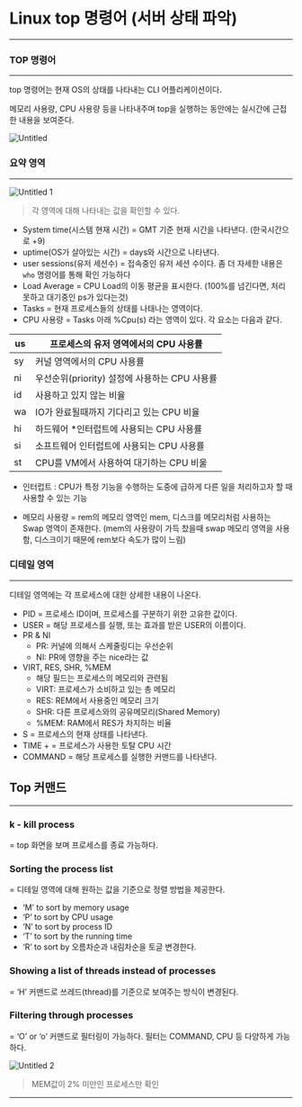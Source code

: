 # Linux top 명령어 (서버 상태 파악)

---

### TOP 명령어

---

top 명령어는 현재 OS의 상태를 나타내는 CLI 어플리케이션이다.

메모리 사용량, CPU 사용량 등을 나타내주며 top을 실행하는 동안에는 실시간에 근접한 내용을 보여준다.

![Untitled](https://user-images.githubusercontent.com/84123877/191898417-263b759f-24e4-4b86-8013-2652bed6303a.png)

### 요약 영역

---

![Untitled 1](https://user-images.githubusercontent.com/84123877/191898412-2380cc23-04b6-4f25-8d1b-8a7e94c31bd8.png)

> 각 영역에 대해 나타내는 값을 확인할 수 있다.
> 
- System time(시스템 현재 시간)
= GMT 기준 현재 시간을 나타낸다. (한국시간으로 +9)
- uptime(OS가 살아있는 시간)
= days와 시간으로 나타낸다.
- user sessions(유저 세션수)
= 접속중인 유저 세션 수이다. 좀 더 자세한 내용은 `who` 명령어를 통해 확인 가능하다
- Load Average
= CPU Load의 이동 평균을 표시한다. (100%를 넘긴다면, 처리못하고 대기중인 ps가 있다는것)
- Tasks
= 현재 프로세스들의 상태를 나태나는 영역이다.
- CPU 사용량
= Tasks 아래 %Cpu(s) 라는 영역이 있다. 각 요소는 다음과 같다. </br>

| us | 프로세스의 유저 영역에서의 CPU 사용률 |
| --- | --- |
| sy | 커널 영역에서의 CPU 사용률 |
| ni | 우선순위(priority) 설정에 사용하는 CPU 사용률 |
| id | 사용하고 있지 않는 비율 |
| wa | IO가 완료될때까지 기다리고 있는 CPU 비율 |
| hi | 하드웨어 *인터럽트에 사용되는 CPU 사용률 |
| si | 소프트웨어 인터럽트에 사용되는 CPU 사용률 |
| st | CPU를 VM에서 사용하여 대기하는 CPU 비울 |

* 인터럽트 : CPU가 특정 기능을 수행하는 도중에 급하게 다른 일을 처리하고자 할 때 사용할 수 있는 기능

- 메모리 사용량
= rem의 메모리 영역인 mem, 디스크를 메모리처럼 사용하는 Swap 영역이 존재한다.
(mem의 사용량이 가득 찼을때 swap 메모리 영역을 사용함, 디스크이기 때문에 rem보다 속도가 많이 느림)

### 디테일 영역

---

디테일 영역에는 각 프로세스에 대한 상세한 내용이 나온다.

- PID
= 프로세스 ID이며, 프로세스를 구분하기 위한 고유한 값이다.
- USER
= 해당 프로세스를 실행, 또는 효과를 받은 USER의 이름이다.
- PR & NI </br>
  - PR: 커널에 의해서 스케줄링디는 우선순위
  - NI: PR에 영향을 주는 nice라는 값
- VIRT, RES, SHR, %MEM </br>
  - 해당 필드는 프로세스의 메모리와 관련됨
  - VIRT: 프로세스가 소비하고 있는 총 메모리
  - RES: REM에서 사용중인 메모리 크기
  - SHR: 다른 프로세스와의 공유메모리(Shared Memory)
  - %MEM: RAM에서 RES가 차지하는 비율
- S
= 프로세스의 현재 상태를 나타낸다.
- TIME +
= 프로세스가 사용한 토탈 CPU 시간
- COMMAND
= 해당 프로세스를 실행한 커맨드를 나타낸다.

## Top 커맨드

---

### k - kill process

= top 화면을 보며 프로세스를 종료 가능하다.

### Sorting the process list

= 디테일 영역에 대해 원하는 값을 기준으로 정렬 방법을 제공한다.

- ‘M’ to sort by memory usage
- ‘P’ to sort by CPU usage
- ‘N’ to sort by process ID
- ‘T’ to sort by the running time
- ‘R’ to sort by 오름차순과 내림차순을 토글 변경한다.

### **Showing a list of threads instead of processes**

= ‘H’ 커맨드로 쓰레드(thread)를 기준으로 보여주는 방식이 변경된다.

### **Filtering through processes**

= ‘O’ or ‘o’ 커맨드로 필터링이 가능하다. 필터는 COMMAND, CPU 등 다양하게 가능하다.

![Untitled 2](https://user-images.githubusercontent.com/84123877/191898415-b7d26b0f-dde9-42f9-bf53-6e4aeb180248.png)

> MEM값이 2% 미만인 프로세스만 확인
> 

---
